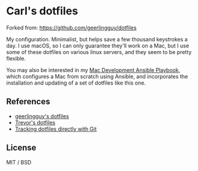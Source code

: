 # Carl's dotfiles

Forked from: https://github.com/geerlingguy/dotfiles

My configuration. Minimalist, but helps save a few thousand keystrokes a day. I use macOS, so I can only guarantee they'll work on a Mac, but I use some of these dotfiles on various linux servers, and they seem to be pretty flexible.

You may also be interested in my [Mac Development Ansible Playbook](https://github.com/geerlingguy/mac-dev-playbook), which configures a Mac from scratch using Ansible, and incorporates the installation and updating of a set of dotfiles like this one.

## References

* [geerlingguy's dotfiles](https://github.com/geerlingguy/dotfiles)
* [Trevor's dotfiles](https://github.com/strangiato/dotfiles)
* [Tracking dotfiles directly with Git](https://wiki.archlinux.org/title/Dotfiles)

## License

MIT / BSD
